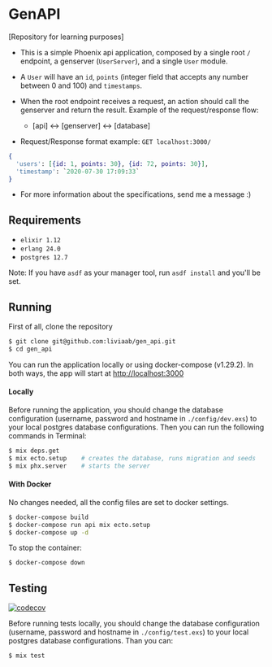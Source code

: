 # GenAPI
[Repository for learning purposes]

- This is a simple Phoenix api application, composed by a single root `/` endpoint, a genserver (`UserServer`), and a single `User` module.
- A `User` will have an `id`, `points` (integer field that accepts any number between 0 and 100) and `timestamps`.
- When the root endpoint receives a request, an action should call the genserver and return the result. Example of the request/response flow: 
	- [api] <-> [genserver] <-> [database]

- Request/Response format example:
`GET localhost:3000/`

```elixir
{
  'users': [{id: 1, points: 30}, {id: 72, points: 30}],
  'timestamp': `2020-07-30 17:09:33`
}
```

- For more information about the specifications, send me a message :)

## Requirements
- `elixir 1.12` 
- `erlang 24.0` 
- `postgres 12.7`

Note: If you have `asdf` as your manager tool, run `asdf install` and you'll be set.

## Running
First of all, clone the repository
```sh
$ git clone git@github.com:liviaab/gen_api.git
$ cd gen_api
```

You can run the application locally or using docker-compose (v1.29.2). In both ways, the app will start at [http://localhost:3000](http://localhost:3000)

#### Locally
Before running the application, you should change the database configuration (username, password and hostname in `./config/dev.exs`) to your local postgres database configurations. Then you can run the following commands in Terminal:

```sh
$ mix deps.get
$ mix ecto.setup	# creates the database, runs migration and seeds
$ mix phx.server	# starts the server

```

#### With Docker
No changes needed, all the config files are set to docker settings.
```sh
$ docker-compose build
$ docker-compose run api mix ecto.setup
$ docker-compose up -d

```

To stop the container:
```sh
$ docker-compose down

```

## Testing
[![codecov](https://codecov.io/gh/liviaab/gen_api/branch/main/graph/badge.svg?token=8L8HABIH61)](https://codecov.io/gh/liviaab/gen_api)

Before running tests locally, you should change the database configuration (username, password and hostname in `./config/test.exs`) to your local postgres database configurations. Than you can:

```sh
$ mix test
```


